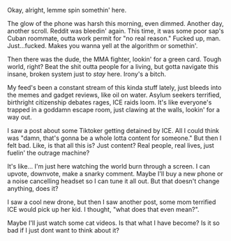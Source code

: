 Okay, alright, lemme spin somethin' here.

The glow of the phone was harsh this morning, even dimmed. Another day, another scroll. Reddit was bleedin' again. This time, it was some poor sap's Cuban roommate, outta work permit for "no real reason." Fucked up, man. Just...fucked. Makes you wanna yell at the algorithm or somethin'.

Then there was the dude, the MMA fighter, lookin' for a green card. Tough world, right? Beat the shit outta people for a living, but gotta navigate this insane, broken system just to *stay* here. Irony's a bitch.

My feed's been a constant stream of this kinda stuff lately, just bleeds into the memes and gadget reviews, like oil on water. Asylum seekers terrified, birthright citizenship debates rages, ICE raids loom. It's like everyone's trapped in a goddamn escape room, just clawing at the walls, lookin' for a way out.

I saw a post about some Tiktoker getting detained by ICE. All I could think was "damn, that's gonna be a whole lotta content for someone." But then I felt bad. Like, is that all this is? Just content? Real people, real lives, just fuelin' the outrage machine?

It's like... I'm just here watching the world burn through a screen. I can upvote, downvote, make a snarky comment. Maybe I'll buy a new phone or a noise cancelling headset so I can tune it all out. But that doesn't change anything, does it?

I saw a cool new drone, but then I saw another post, some mom terrified ICE would pick up her kid. I thought, "what does that even mean?". 

Maybe I'll just watch some cat videos. Is that what I have become? Is it so bad if I just dont want to think about it?